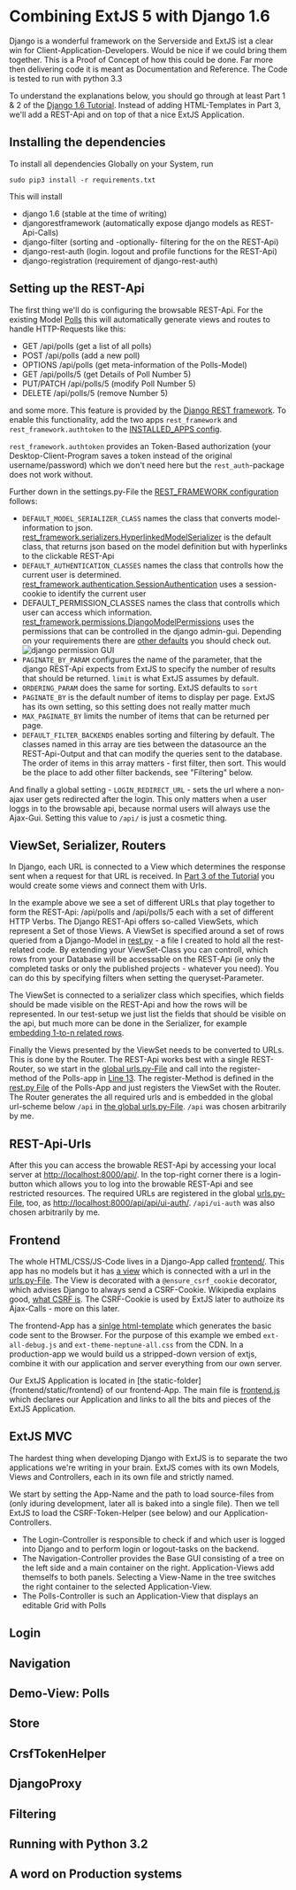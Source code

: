 # Combining ExtJS 5 with Django 1.6
Django is a wonderful framework on the Serverside and ExtJS ist a clear win for Client-Application-Developers. Would be nice if we could bring them together. This is a Proof of Concept of how this could be done. Far more then delivering code it is meant as Documentation and Reference. The Code is tested to run with python 3.3

To understand the explanations below, you should go through at least Part 1 & 2 of the [Django 1.6 Tutorial](https://docs.djangoproject.com/en/1.6/intro/tutorial01/). Instead of adding HTML-Templates in Part 3, we'll add a REST-Api and on top of that a nice ExtJS Application.

## Installing the dependencies
To install all dependencies Globally on your System, run

	sudo pip3 install -r requirements.txt

This will install

 - django 1.6 (stable at the time of writing)
 - djangorestframework (automatically expose django models as REST-Api-Calls)
 - django-filter (sorting and -optionally- filtering for the on the REST-Api)
 - django-rest-auth (login. logout and profile functions for the REST-Api)
 - django-registration (requirement of django-rest-auth)

## Setting up the REST-Api
The first thing we'll do is configuring the browsable REST-Api. For the existing Model [Polls](polls/models.py#L5) this will automatically generate views and routes to handle HTTP-Requests like this:

 - GET /api/polls (get a list of all polls)
 - POST /api/polls (add a new poll)
 - OPTIONS /api/polls (get meta-information of the Polls-Model)
 - GET /api/polls/5 (get Details of Poll Number 5)
 - PUT/PATCH /api/polls/5 (modify Poll Number 5)
 - DELETE /api/polls/5 (remove Number 5)

and some more. This feature is provided by the [Django REST framework](http://www.django-rest-framework.org/).
To enable this functionality, add the two apps `rest_framework` and `rest_framework.authtoken` to the [INSTALLED_APPS config](djangotest/settings.py#L32).

`rest_framework.authtoken` provides an Token-Based authorization (your Desktop-Client-Program saves a token instead of the original username/password) which we don't need here but the `rest_auth`-package does not work without.

Further down in the settings.py-File the [REST_FRAMEWORK configuration](djangotest/settings.py#L58) follows:

 - `DEFAULT_MODEL_SERIALIZER_CLASS` names the class that converts model-information to json. [rest_framework.serializers.HyperlinkedModelSerializer](http://www.django-rest-framework.org/tutorial/5-relationships-and-hyperlinked-apis) is the default class, that returns json based on the model definition but with hyperlinks to the clickable REST-Api
 - `DEFAULT_AUTHENTICATION_CLASSES` names the class that controlls how the current user is determined. [rest_framework.authentication.SessionAuthentication](http://www.django-rest-framework.org/api-guide/authentication#sessionauthentication) uses a session-cookie to identify the current user
 - DEFAULT_PERMISSION_CLASSES names  the class that controlls which user can access which information. [rest_framework.permissions.DjangoModelPermissions](http://www.django-rest-framework.org/api-guide/permissions#djangomodelpermissions) uses the permissions that can be controlled in the django admin-gui. Depending on your requirements there are [other defaults](http://www.django-rest-framework.org/api-guide/permissions) you should check out.
   ![django permission GUI](http://i.stack.imgur.com/icrtr.png)
 - `PAGINATE_BY_PARAM` configures the name of the parameter, that the django REST-Api expects from ExtJS to specify the number of results that should be returned. `limit` is what ExtJS assumes by default.
 - `ORDERING_PARAM` does the same for sorting. ExtJS defaults to `sort`
 - `PAGINATE_BY` is the default number of items to display per page. ExtJS has its own setting, so this setting does not really matter much
 - `MAX_PAGINATE_BY` limits the number of items that can be returned per page.
 - `DEFAULT_FILTER_BACKENDS` enables sorting and filtering by default. The classes named in this array are ties between the datasource an the REST-Api-Output and that can modify the queries sent to the database. The order of items in this array matters - first filter, then sort. This would be the place to add other filter backends, see "Filtering" below.

And finally a global setting - `LOGIN_REDIRECT_URL` - sets the url where a non-ajax user gets redirected after the login. This only matters when a user loggs in to the browsable api, because normal users will always use the Ajax-Gui. Setting this value to `/api/` is just a cosmetic thing.

## ViewSet, Serializer, Routers
In Django, each URL is connected to a View which determines the response sent when a request for that URL is received. In [Part 3 of the Tutorial](https://docs.djangoproject.com/en/1.6/intro/tutorial03/) you would create some views and connect them with Urls.

In the example above we see a set of different URLs that play together to form the REST-Api: /api/polls and /api/polls/5 each with a set of different HTTP Verbs. The Django REST-Api offers so-called ViewSets, which represent a Set of those Views. A ViewSet is specified around a set of rows queried from a Django-Model in [rest.py](polls/rest.py#L12) - a file I created to hold all the rest-related code. By extending your ViewSet-Class you can controll, which rows from your Database will be accessable on the REST-Api (ie only the completed tasks or only the published projects - whatever you need). You can do this by specifying filters when setting the queryset-Parameter.

The ViewSet is connected to a serializer class which specifies, which fields should be made visible on the REST-Api and how the rows will be represented. In our test-setup we just list the fields that should be visible on the api, but much more can be done in the Serializer, for example [embedding 1-to-n related rows](http://www.django-rest-framework.org/api-guide/relations).

Finally the Views presented by the ViewSet needs to be converted to URLs. This is done by the Router. The REST-Api works best with a single REST-Router, so we start in the [global urls.py-File](djangotest/urls.py#L9) and call into the register-method of the Polls-app in [Line 13](djangotest/urls.py#L13). The register-Method is defined in the [rest.py File](polls/rest.py#L16) of the Polls-App and just registers the ViewSet with the Router. The Router generates the all required urls and is embedded in the global url-scheme below `/api` in [the global urls.py-File](djangotest/urls.py#L30). `/api` was chosen arbitrarily by me.

## REST-Api-Urls
After this you can access the browable REST-Api by accessing your local server at [http://localhost:8000/api/](http://localhost:8000/api/). In the top-right corner there is a login-button which allows you to log into the browable REST-Api and see restricted resources. The required URLs are registered in the global [urls.py-File](djangotest/urls.py#L24), too, as [http://localhost:8000/api/api/ui-auth/](http://localhost:8000/api/api/ui-auth/). `/api/ui-auth` was also chosen arbitrarily by me.

## Frontend
The whole HTML/CSS/JS-Code lives in a Django-App called [frontend/](frontend). This app has no models but it has [a view](frontend/views.py#L7) which is connected with a url in the [urls.py-File](frontend/urls.py#L5). The View is decorated with a `@ensure_csrf_cookie` decorator, which advises Django to always send a CSRF-Cookie. Wikipedia explains good, [what CSRF is](http://en.wikipedia.org/wiki/CSRF). The CSRF-Cookie is used by ExtJS later to authoize its Ajax-Calls - more on this later.

The frontend-App has a [sinlge html-template](frontend/templates/frontend/index.html) which generates the basic code sent to the Browser. For the purpose of this example we embed `ext-all-debug.js` and `ext-theme-neptune-all.css` from the CDN. In a production-app we would build us a stripped-down version of extjs, combine it with our application and server everything from our own server.

Our ExtJS Application is located in [the static-folder]{frontend/static/frontend} of our frontend-App. The main file is [frontend.js](frontend/static/frontend/frontend.js) which declares our Application and links to all the bits and pieces of the ExtJS Application.

## ExtJS MVC
The hardest thing when developing Django with ExtJS is to separate the two applications we're writing in your brain. ExtJS comes with its own Models, Views and Controllers, each in its own file and strictly named.

We start by setting the App-Name and the path to load source-files from (only iduring development, later all is baked into a single file). Then we tell ExtJS to load the CSRF-Token-Helper (see below) and our Application-Controllers.
 - The Login-Controller is responsible to check if and which user is logged into Django and to perform login or logout-tasks on the backend.
 - The Navigation-Controller provides the Base GUI consisting of a tree on the left side and a main container on the right. Application-Views add themselfs to both panels. Selecting a View-Name in the tree switches the right container to the selected Application-View.
 - The Polls-Controller is such an Application-View that displays an editable Grid with Polls

## Login
## Navigation
## Demo-View: Polls
## Store

## CrsfTokenHelper
## DjangoProxy





## Filtering

## Running with Python 3.2

## A word on Production systems
